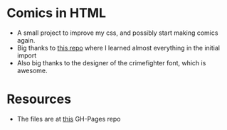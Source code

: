 # Comics in HTML 

* A small project to improve my css, and possibly start making comics again. 
* Big thanks to [this repo](https://gist.github.com/CodeMyUI/7bf5995a4bcfbb294d172a5c5e1feb7f) where I learned almost everything in the initial import
* Also big thanks to the designer of the crimefighter font, which is awesome. 


# Resources
* The files are at [this](https://joereddington.github.io/Comics/) GH-Pages repo


